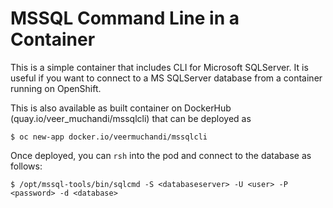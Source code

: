 # MSSQL Command Line in a Container

This is a simple container that includes CLI for Microsoft SQLServer. It is useful if you want to connect to a MS SQLServer database from a container running on OpenShift.

This is also available as built container on DockerHub (quay.io/veer_muchandi/mssqlcli) that can be deployed as

```
$ oc new-app docker.io/veermuchandi/mssqlcli
```

Once deployed, you can `rsh` into the pod and connect to the database as follows:

```
$ /opt/mssql-tools/bin/sqlcmd -S <databaseserver> -U <user> -P <password> -d <database>
 
```
